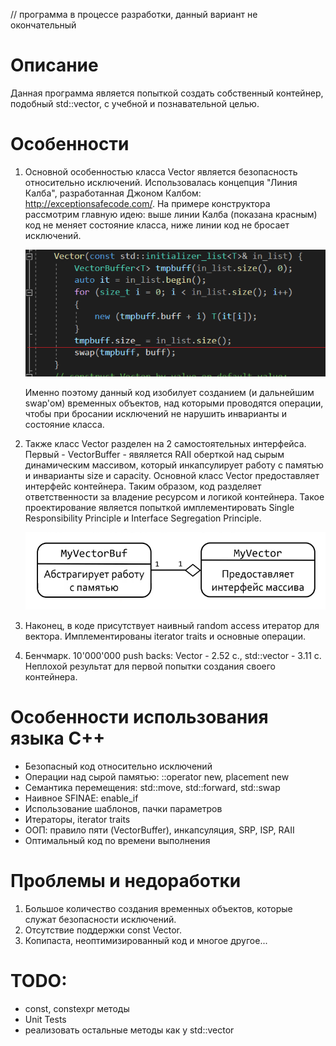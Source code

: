 // программа в процессе разработки, данный вариант не окончательный 

# Описание 
Данная программа является попыткой создать собственный контейнер, подобный std::vector, с учебной и познавательной целью.
 
# Особенности 
1. Основной особенностью класса Vector является безопасность относительно исключений. Использовалась концепция "Линия Калба", разработанная Джоном Калбом: http://exceptionsafecode.com/.
На примере конструктора рассмотрим главную идею: выше линии Калба (показана красным) код не меняет состояние класса, ниже линии код не бросает исключений.

	![1](https://raw.githubusercontent.com/Genomorf/Vector/master/screenshots/Kalb_line.png)
 
	Именно поэтому данный код изобилует созданием (и дальнейшим swap'ом) временных объектов, над которыми проводятся операции, чтобы при бросании исключений не нарушить инварианты и состояние класса.

2. Также класс Vector разделен на 2 самостоятельных интерфейса. Первый - VectorBuffer - явяляется RAII оберткой над сырым динамическим массивом, который инкапсулирует работу с памятью и инварианты size и capacity.
Основной класс Vector предоставляет интерфейс контейнера. Таким образом, код разделяет ответственности за владение ресурсом и логикой контейнера. Такое проектирование является попыткой имплементировать Single Responsibility Principle и Interface Segregation Principle.

	![2](https://raw.githubusercontent.com/Genomorf/Vector/master/screenshots/Vector_I.png)
	
3. Наконец, в коде присутствует наивный random access итератор для вектора. Имплементированы iterator traits и основные операции.

4. Бенчмарк. 10'000'000 push backs: Vector - 2.52 с., std::vector - 3.11 с. Неплохой результат для первой попытки создания своего контейнера. 

# Особенности использования языка С++
* Безопасный код относительно исключений 
* Операции над сырой памятью: ::operator new, placement new
* Семантика перемещения: std::move, std::forward, std::swap
* Наивное SFINAE: enable_if
* Использование шаблонов, пачки параметров
* Итераторы, iterator traits 
* ООП: правило пяти (VectorBuffer), инкапсуляция, SRP, ISP, RAII 
* Оптимальный код по времени выполнения 

# Проблемы и недоработки
1. Большое количество создания временных объектов, которые служат безопасности исключений.
2. Отсутствие поддержки const Vector.
3. Копипаста, неоптимизированный код и многое другое...

# TODO:
* const, constexpr методы
* Unit Tests
* реализовать остальные методы как у std::vector
